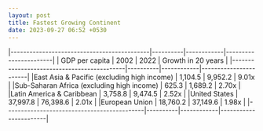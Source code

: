 ```yaml
---
layout: post
title: Fastest Growing Continent
date: 2023-09-27 06:52 +0530
---
```



|--------------------------------------------|----------|------------|-----------------------|
| GDP per capita                             |   2002   |   2022     |  Growth in 20 years   |
|--------------------------------------------|----------|------------|-----------------------|
|East Asia & Pacific (excluding high income) |  1,104.5 |   9,952.2  |      9.01x            |
|Sub-Saharan Africa (excluding high income)  |    625.3 |   1,689.2  |      2.70x            |
|Latin America & Caribbean                   |  3,758.8 |   9,474.5  |      2.52x            |
|United States                               | 37,997.8 |  76,398.6  |      2.01x            | 
|European Union                              | 18,760.2 |  37,149.6  |      1.98x            |
|--------------------------------------------|----------|------------|-----------------------|



